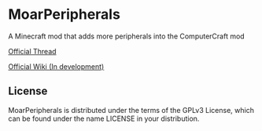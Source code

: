 MoarPeripherals
===============

A Minecraft mod that adds more peripherals into the ComputerCraft mod

[Official Thread](http://www.computercraft.info/forums2/index.php?/topic/19357-)

[Official Wiki (In development)](http://wiki.theoriginalbit.com/moarperipherals/)

License
-------

MoarPeripherals is distributed under the terms of the GPLv3 License, which can be found under the name LICENSE in your distribution.